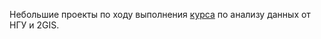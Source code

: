 Небольшие проекты по ходу выполнения [курса](https://www.coursera.org/specializations/analiz-dannykh) по анализу данных от НГУ и 2GIS. 
